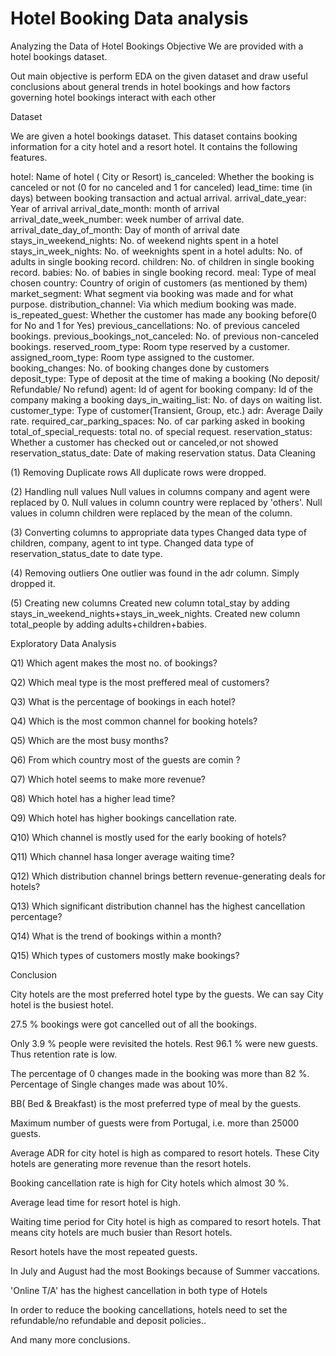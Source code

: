 # Hotel Booking Data analysis
Analyzing the Data of Hotel Bookings Objective We are provided with a hotel bookings dataset.

Out main objective is perform EDA on the given dataset and draw useful conclusions about general trends in hotel bookings and how factors governing hotel bookings interact with each other

Dataset

We are given a hotel bookings dataset. This dataset contains booking information for a city hotel and a resort hotel. It contains the following features.

hotel: Name of hotel ( City or Resort)
is_canceled: Whether the booking is canceled or not (0 for no canceled and 1 for canceled)
lead_time: time (in days) between booking transaction and actual arrival.
arrival_date_year: Year of arrival
arrival_date_month: month of arrival
arrival_date_week_number: week number of arrival date.
arrival_date_day_of_month: Day of month of arrival date
stays_in_weekend_nights: No. of weekend nights spent in a hotel
stays_in_week_nights: No. of weeknights spent in a hotel
adults: No. of adults in single booking record.
children: No. of children in single booking record.
babies: No. of babies in single booking record.
meal: Type of meal chosen
country: Country of origin of customers (as mentioned by them)
market_segment: What segment via booking was made and for what purpose.
distribution_channel: Via which medium booking was made.
is_repeated_guest: Whether the customer has made any booking before(0 for No and 1 for Yes)
previous_cancellations: No. of previous canceled bookings.
previous_bookings_not_canceled: No. of previous non-canceled bookings.
reserved_room_type: Room type reserved by a customer.
assigned_room_type: Room type assigned to the customer.
booking_changes: No. of booking changes done by customers
deposit_type: Type of deposit at the time of making a booking (No deposit/ Refundable/ No refund)
agent: Id of agent for booking
company: Id of the company making a booking
days_in_waiting_list: No. of days on waiting list.
customer_type: Type of customer(Transient, Group, etc.)
adr: Average Daily rate.
required_car_parking_spaces: No. of car parking asked in booking
total_of_special_requests: total no. of special request.
reservation_status: Whether a customer has checked out or canceled,or not showed
reservation_status_date: Date of making reservation status.
Data Cleaning

(1) Removing Duplicate rows All duplicate rows were dropped.

(2) Handling null values Null values in columns company and agent were replaced by 0. Null values in column country were replaced by 'others'. Null values in column children were replaced by the mean of the column.

(3) Converting columns to appropriate data types Changed data type of children, company, agent to int type. Changed data type of reservation_status_date to date type.

(4) Removing outliers One outlier was found in the adr column. Simply dropped it.

(5) Creating new columns Created new column total_stay by adding stays_in_weekend_nights+stays_in_week_nights. Created new column total_people by adding adults+children+babies.

Exploratory Data Analysis

Q1) Which agent makes the most no. of bookings?

Q2) Which meal type is the most preffered meal of customers?

Q3) What is the percentage of bookings in each hotel?

Q4) Which is the most common channel for booking hotels?

Q5) Which are the most busy months?

Q6) From which country most of the guests are comin ?

Q7) Which hotel seems to make more revenue?

Q8) Which hotel has a higher lead time?

Q9) Which hotel has higher bookings cancellation rate.

Q10) Which channel is mostly used for the early booking of hotels?

Q11) Which channel hasa longer average waiting time?

Q12) Which distribution channel brings bettern revenue-generating deals for hotels?

Q13) Which significant distribution channel has the highest cancellation percentage?

Q14) What is the trend of bookings within a month?

Q15) Which types of customers mostly make bookings?

Conclusion

City hotels are the most preferred hotel type by the guests. We can say City hotel is the busiest hotel.

27.5 % bookings were got cancelled out of all the bookings.

Only 3.9 % people were revisited the hotels. Rest 96.1 % were new guests. Thus retention rate is low.

The percentage of 0 changes made in the booking was more than 82 %. Percentage of Single changes made was about 10%.

BB( Bed & Breakfast) is the most preferred type of meal by the guests.

Maximum number of guests were from Portugal, i.e. more than 25000 guests.

Average ADR for city hotel is high as compared to resort hotels. These City hotels are generating more revenue than the resort hotels.

Booking cancellation rate is high for City hotels which almost 30 %.

Average lead time for resort hotel is high.

Waiting time period for City hotel is high as compared to resort hotels. That means city hotels are much busier than Resort hotels.

Resort hotels have the most repeated guests.

In July and August had the most Bookings because of Summer vaccations.

'Online T/A' has the highest cancellation in both type of Hotels

In order to reduce the booking cancellations, hotels need to set the refundable/no refundable and deposit policies..

And many more conclusions.
